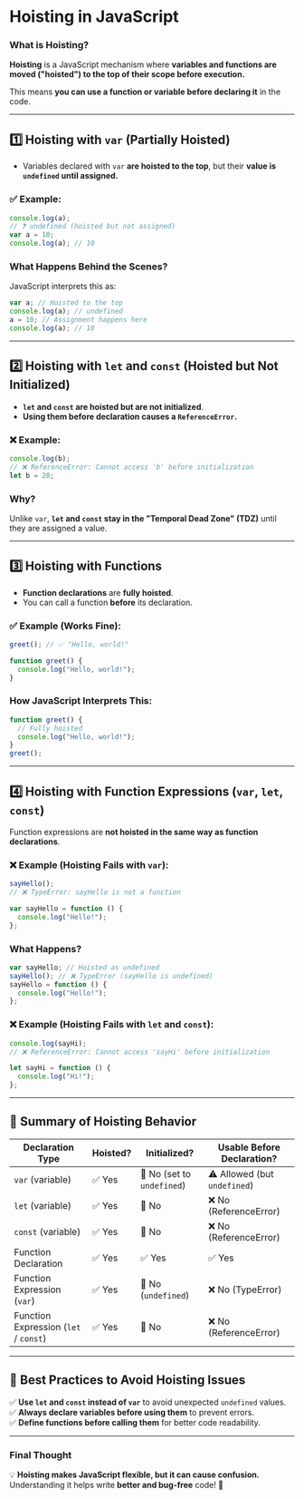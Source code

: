 # **Hoisting in JavaScript**

### **What is Hoisting?**

**Hoisting** is a JavaScript mechanism where **variables and functions are moved ("hoisted") to the top of their scope before execution.**

This means **you can use a function or variable before declaring it** in the code.

---

## **1️⃣ Hoisting with `var` (Partially Hoisted)**

- Variables declared with `var` **are hoisted to the top**, but their **value is `undefined` until assigned.**

### ✅ **Example:**

```javascript
console.log(a);
// ❓ undefined (hoisted but not assigned)
var a = 10;
console.log(a); // 10
```

### **What Happens Behind the Scenes?**

JavaScript interprets this as:

```javascript
var a; // Hoisted to the top
console.log(a); // undefined
a = 10; // Assignment happens here
console.log(a); // 10
```

---

## **2️⃣ Hoisting with `let` and `const` (Hoisted but Not Initialized)**

- **`let` and `const` are hoisted but are not initialized**.
- **Using them before declaration causes a `ReferenceError`.**

### ❌ **Example:**

```javascript
console.log(b);
// ❌ ReferenceError: Cannot access 'b' before initialization
let b = 20;
```

### **Why?**

Unlike `var`, **`let` and `const` stay in the "Temporal Dead Zone" (TDZ)** until they are assigned a value.

---

## **3️⃣ Hoisting with Functions**

- **Function declarations** are **fully hoisted**.
- You can call a function **before** its declaration.

### ✅ **Example (Works Fine)**:

```javascript
greet(); // ✅ "Hello, world!"

function greet() {
  console.log("Hello, world!");
}
```

### **How JavaScript Interprets This:**

```javascript
function greet() {
  // Fully hoisted
  console.log("Hello, world!");
}
greet();
```

---

## **4️⃣ Hoisting with Function Expressions (`var`, `let`, `const`)**

Function expressions are **not hoisted in the same way as function declarations**.

### ❌ **Example (Hoisting Fails with `var`)**:

```javascript
sayHello();
// ❌ TypeError: sayHello is not a function

var sayHello = function () {
  console.log("Hello!");
};
```

### **What Happens?**

```javascript
var sayHello; // Hoisted as undefined
sayHello(); // ❌ TypeError (sayHello is undefined)
sayHello = function () {
  console.log("Hello!");
};
```

### ❌ **Example (Hoisting Fails with `let` and `const`)**:

```javascript
console.log(sayHi);
// ❌ ReferenceError: Cannot access 'sayHi' before initialization

let sayHi = function () {
  console.log("Hi!");
};
```

---

## **📌 Summary of Hoisting Behavior**

| Declaration Type                      | Hoisted? | Initialized?               | Usable Before Declaration?   |
| ------------------------------------- | -------- | -------------------------- | ---------------------------- |
| `var` (variable)                      | ✅ Yes   | 🚫 No (set to `undefined`) | ⚠️ Allowed (but `undefined`) |
| `let` (variable)                      | ✅ Yes   | 🚫 No                      | ❌ No (ReferenceError)       |
| `const` (variable)                    | ✅ Yes   | 🚫 No                      | ❌ No (ReferenceError)       |
| Function Declaration                  | ✅ Yes   | ✅ Yes                     | ✅ Yes                       |
| Function Expression (`var`)           | ✅ Yes   | 🚫 No (`undefined`)        | ❌ No (TypeError)            |
| Function Expression (`let` / `const`) | ✅ Yes   | 🚫 No                      | ❌ No (ReferenceError)       |

---

## **🚀 Best Practices to Avoid Hoisting Issues**

✅ **Use `let` and `const` instead of `var`** to avoid unexpected `undefined` values.  
✅ **Always declare variables before using them** to prevent errors.  
✅ **Define functions before calling them** for better code readability.

---

### **Final Thought**

💡 **Hoisting makes JavaScript flexible, but it can cause confusion.** Understanding it helps write **better and bug-free** code! 🚀
